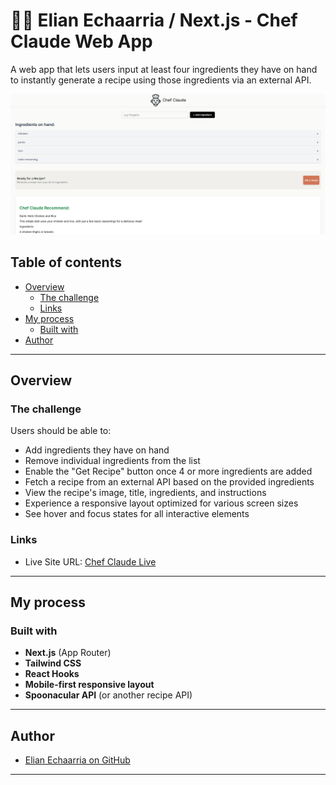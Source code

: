 # 👨‍🍳 Elian Echaarria / Next.js - Chef Claude Web App

A web app that lets users input at least four ingredients they have on hand to instantly generate a recipe using those ingredients via an external API.

![Desktop Design](./desing/desktop-design.png)

## Table of contents

- [Overview](#overview)
  - [The challenge](#the-challenge)
  - [Links](#links)
- [My process](#my-process)
  - [Built with](#built-with)
- [Author](#author)

---

## Overview

### The challenge

Users should be able to:

- Add ingredients they have on hand
- Remove individual ingredients from the list
- Enable the "Get Recipe" button once 4 or more ingredients are added
- Fetch a recipe from an external API based on the provided ingredients
- View the recipe's image, title, ingredients, and instructions
- Experience a responsive layout optimized for various screen sizes
- See hover and focus states for all interactive elements


### Links

- Live Site URL: [Chef Claude Live]([https://vercel.com/elianechavarrias-projects/chef-claude-app])  


---

## My process

### Built with

- **Next.js** (App Router)
- **Tailwind CSS**
- **React Hooks**
- **Mobile-first responsive layout**
- **Spoonacular API** (or another recipe API)

---

## Author

- [Elian Echaarria on GitHub](https://github.com/ElianEchavarria)

---

